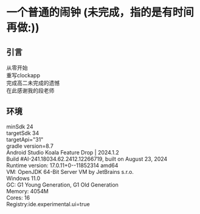 一个普通的闹钟
(未完成，指的是有时间再做:))
=

引言
----
从零开始<br>
重写clockapp<br>
完成高二未完成的遗憾<br>
在此感谢我的段老师<br>

环境
----
minSdk 24<br>
targetSdk 34<br>
targetApi="31"<br>
gradle version=8.7<br>
Android Studio Koala Feature Drop | 2024.1.2<br>
Build #AI-241.18034.62.2412.12266719, built on August 23, 2024<br>
Runtime version: 17.0.11+0--11852314 amd64<br>
VM: OpenJDK 64-Bit Server VM by JetBrains s.r.o.<br>
Windows 11.0<br>
GC: G1 Young Generation, G1 Old Generation<br>
Memory: 4054M<br>
Cores: 16<br>
Registry:ide.experimental.ui=true<br>

